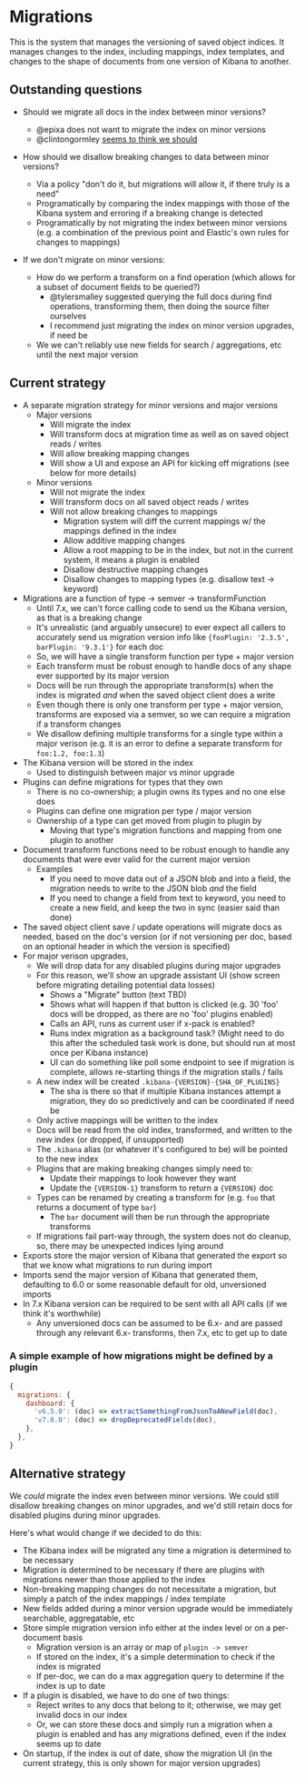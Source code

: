 # Migrations

This is the system that manages the versioning of saved object indices. It manages changes to the index, including mappings, index templates, and changes to the shape of documents from one version of Kibana to another.

## Outstanding questions

- Should we migrate all docs in the index between minor versions?
  - @epixa does not want to migrate the index on minor versions
  - @clintongormley [seems to think we should](https://github.com/elastic/kibana/issues/15100#issuecomment-398041512)

- How should we disallow breaking changes to data between minor versions?
  - Via a policy "don't do it, but migrations will allow it, if there truly is a need"
  - Programatically by comparing the index mappings with those of the Kibana system and erroring if a breaking change is detected
  - Programatically by not migrating the index between minor versions (e.g. a combination of the previous point and Elastic's own rules for changes to mappings)

- If we don't migrate on minor versions:
  - How do we perform a transform on a find operation (which allows for a subset of document fields to be queried?)
    - @tylersmalley suggested querying the full docs during find operations, transforming them, then doing the source filter ourselves
    - I recommend just migrating the index on minor version upgrades, if need be
  - We we can't reliably use new fields for search / aggregations, etc until the next major version


## Current strategy

- A separate migration strategy for minor versions and major versions
  - Major versions
    - Will migrate the index
    - Will transform docs at migration time as well as on saved object reads / writes
    - Will allow breaking mapping changes
    - Will show a UI and expose an API for kicking off migrations (see below for more details)
  - Minor versions
    - Will not migrate the index
    - Will transform docs on all saved object reads / writes
    - Will not allow breaking changes to mappings
      - Migration system will diff the current mappings w/ the mappings defined in the index
      - Allow additive mapping changes
      - Allow a root mapping to be in the index, but not in the current system, it means a plugin is enabled
      - Disallow destructive mapping changes
      - Disallow changes to mapping types (e.g. disallow text -> keyword)
- Migrations are a function of type -> semver -> transformFunction
  - Until 7.x, we can't force calling code to send us the Kibana version, as that is a breaking change
  - It's unrealistic (and arguably unsecure) to ever expect all callers to accurately send us migration version info like `{fooPlugin: '2.3.5', barPlugin: '9.3.1'}` for each doc
  - So, we will have a single transform function per type + major version
  - Each transform must be robust enough to handle docs of any shape ever supported by its major version
  - Docs will be run through the appropriate transform(s) when the index is migrated *and* when the saved object client does a write
  - Even though there is only one transform per type + major version, transforms are exposed via a semver, so we can require a migration if a transform changes
  - We disallow defining multiple transforms for a single type within a major verison (e.g. it is an error to define a separate transform for `foo:1.2, foo:1.3`)
- The Kibana version will be stored in the index
  - Used to distinguish between major vs minor upgrade
- Plugins can define migrations for types that they own
  - There is no co-ownership; a plugin owns its types and no one else does
  - Plugins can define one migration per type / major version
  - Ownership of a type can get moved from plugin to plugin by
    - Moving that type's migration functions and mapping from one plugin to another
- Document transform functions need to be robust enough to handle any documents that were ever valid for the current major version
  - Examples
    - If you need to move data out of a JSON blob and into a field, the migration needs to write to the JSON blob *and* the field
    - If you need to change a field from text to keyword, you need to create a new field, and keep the two in sync (easier said than done)
- The saved object client save / update operations will migrate docs as needed, based on the doc's version (or if not versioning per doc, based on an optional header in which the version is specified)
- For major verison upgrades,
  - We will drop data for any disabled plugins during major upgrades
  - For this reason, we'll show an upgrade assistant UI (show screen before migrating detailing potential data losses)
    - Shows a "Migrate" button (text TBD)
    - Shows what will happen if that button is clicked (e.g. 30 'foo' docs will be dropped, as there are no 'foo' plugins enabled)
    - Calls an API, runs as current user if x-pack is enabled?
    - Runs index migration as a background task? (Might need to do this after the scheduled task work is done, but should run at most once per Kibana instance)
    - UI can do something like poll some endpoint to see if migration is complete, allows re-starting things if the migration stalls / fails
  - A new index will be created `.kibana-{VERSION}-{SHA_OF_PLUGINS}`
    - The sha is there so that if multiple Kibana instances attempt a migration, they do so predictively and can be coordinated if need be
  - Only active mappings will be written to the index
  - Docs will be read from the old index, transformed, and written to the new index (or dropped, if unsupported)
  - The `.kibana` alias (or whatever it's configured to be) will be pointed to the new index
  - Plugins that are making breaking changes simply need to:
    - Update their mappings to look however they want
    - Update the `{VERSION-1}` transform to return a `{VERSION}` doc
  - Types can be renamed by creating a transform for (e.g. `foo` that returns a document of type `bar`)
    - The `bar` document will then be run through the appropriate transforms
  - If migrations fail part-way through, the system does not do cleanup, so, there may be unexpected indices lying around
- Exports store the major version of Kibana that generated the export so that we know what migrations to run during import
- Imports send the major version of Kibana that generated them, defaulting to 6.0 or some reasonable default for old, unversioned imports 
- In 7.x Kibana version can be required to be sent with all API calls (if we think it's worthwhile)
  - Any unversioned docs can be assumed to be 6.x- and are passed through any relevant 6.x- transforms, then 7.x, etc to get up to date

### A simple example of how migrations might be defined by a plugin

```js
{
  migrations: {
    dashboard: {
      'v6.5.0': (doc) => extractSomethingFromJsonToANewField(doc),
      'v7.0.0': (doc) => dropDeprecatedFields(doc),
    },
  },
}
```


## Alternative strategy

We *could* migrate the index even between minor versions. We could still disallow breaking changes on minor upgrades, and we'd still retain docs for disabled plugins during minor upgrades.

Here's what would change if we decided to do this:

- The Kibana index will be migrated any time a migration is determined to be necessary
- Migration is determined to be necessary if there are plugins with migrations newer than those applied to the index
- Non-breaking mapping changes do not necessitate a migration, but simply a patch of the index mappings / index template
- New fields added during a minor version upgrade would be immediately searchable, aggregatable, etc
- Store simple migration version info either at the index level or on a per-document basis
  - Migration version is an array or map of `plugin -> semver`
  - If stored on the index, it's a simple determination to check if the index is migrated
  - If per-doc, we can do a max aggregation query to determine if the index is up to date
- If a plugin is disabled, we have to do one of two things:
  - Reject writes to any docs that belong to it; otherwise, we may get invalid docs in our index
  - Or, we can store these docs and simply run a migration when a plugin is enabled and has any migrations defined, even if the index seems up to date
- On startup, if the index is out of date, show the migration UI (in the current strategy, this is only shown for major version upgrades)
